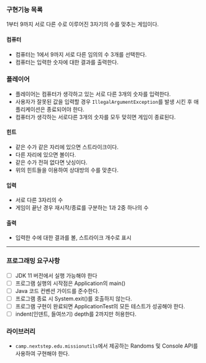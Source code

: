 ### 구현기능 목록
1부터 9까지 서로 다른 수로 이루어진 3자기의 수를 맞추는 게임이다.

#### 컴퓨터
* 컴퓨터는 1에서 9까지 서로 다른 임의의 수 3개를 선택한다.
* 컴퓨터는 입력한 숫자에 대한 결과를 출력한다.
### 플레이어
* 플레이어는 컴퓨터가 생각하고 있는 서로 다른 3개의 숫자를 입력한다.
* 사용자가 잘못된 값을 입력할 경우 `IllegalArgumentException`를 발생 시킨 후 애플리케이션은 종료되어야 한다.
* 컴퓨터가 생각하는 서로다른 3개의 숫자를 모두 맞히면 게임이 종료된다.

#### 힌트
* 같은 수가 같은 자리에 있으면 스트라이크이다.
* 다른 자리에 있으면 볼이다.
* 같은 수가 전혀 없다면 낫싱이다.
* 위의 힌트들을 이용하여 상대방의 수를 맞춘다.

#### 입력
* 서로 다른 3자리의 수
* 게임이 끝난 경우 재시작/종료를 구분하는 1과 2중 하나의 수

#### 출력
* 입력한 수에 대한 결과를 볼, 스트라이크 개수로 표시


----
### 프로그래밍 요구사항
- [ ] JDK 11 버전에서 실행 가능해야 한다
- [ ] 프로그램 실행의 시작점은 Application의 main()
- [ ] Java 코드 컨벤션 가이드를 준수한다.
- [ ] 프로그램 종료 시 System.exit()를 호출하지 않는다.
- [ ] 프로그램 구현이 완료되면 ApplicationTest의 모든 테스트가 성공해야 한다.
- [ ] indent(인덴트, 들여쓰기) depth를 2까지만 허용한다.

### 라이브러리
* `camp.nextstep.edu.missionutils`에서 제공하는 Randoms 및 Console API를 사용하여 구현해야 한다.
